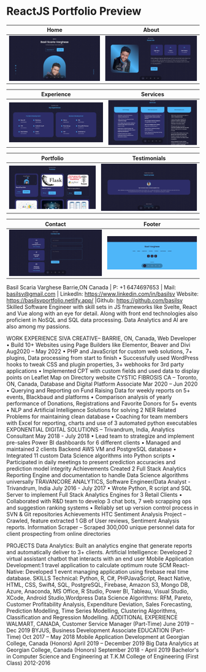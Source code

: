 # ReactJS Portfolio Preview

Home           |  About
:-------------------------:|:-------------------------:
![](https://github.com/basilsv/Basil-S-V-Portfolio/blob/main/src/assets/portfolio11.png)  |  ![](https://github.com/basilsv/Basil-S-V-Portfolio/blob/main/src/assets/aboutss.png)

Experience       |  Services
:-------------------------:|:-------------------------:
![](https://github.com/basilsv/Basil-S-V-Portfolio/blob/main/src/assets/experiencess.png)  |  ![](https://github.com/basilsv/Basil-S-V-Portfolio/blob/main/src/assets/servicesss.png)

Portfolio     |  Testimonials
:-------------------------:|:-------------------------:
![](https://github.com/basilsv/Basil-S-V-Portfolio/blob/main/src/assets/portfolioss.png)  |  ![](https://github.com/basilsv/Basil-S-V-Portfolio/blob/main/src/assets/testimonialsss.png)

Contact  |  Footer
:-------------------------:|:-------------------------:
![](https://github.com/basilsv/Basil-S-V-Portfolio/blob/main/src/assets/contactss.png)  |  ![](https://github.com/basilsv/Basil-S-V-Portfolio/blob/main/src/assets/footerss.png)



Basil Scaria Varghese
Barrie,ON Canada | P: +1 6474697653 | Mail: basilsv@gmail.com | LinkedIn: https://www.linkedin.com/in/basilsv Website: https://basilsvportfolio.netlify.app/ |Github: https://github.com/basilsv
Skilled Software Engineer with skill sets in JS frameworks like Svelte, React and Vue along with an eye for detail. Along with front end technologies also proficient in NoSQL and SQL data
processing. Data Analytics and AI are also among my passions.

WORK EXPERIENCE
SIVA CREATIVE– BARRIE, ON, Canada, Web Developer
• Build 10+ Websites using Page Builders like Elementor, Beaver and Divi
Aug2020 – May 2022
• PHP and JavaScript for custom web solutions, 7+ plugins, Data processing from start to finish
• Successfully used WordPress hooks to tweak CSS and plugin properties, 3+ webhooks for 3rd party applications
• Implemented CPT with custom fields and used data to display points on Leaflet Map on Directory website
CYSTIC FIBROSIS CA – Toronto, ON, Canada, Database and Digital Platform Associate Mar 2020 – Jun 2020
• Querying and Reporting on Fund Raising Data for weekly reports on 5+ events, Blackbaud and platforms
• Comparison analysis of yearly performance of Donations, Registrations and Favorite Donors for 5+ events
• NLP and Artificial Intelligence Solutions for solving 2 NER Related Problems for maintaining clean database
• Coaching for team members with Excel for reporting, charts and use of 3 automated python executables
EXPONENTIAL DIGITAL SOLUTIONS – Trivandrum, India, Analytics Consultant May 2018 - July 2018
• Lead team to strategize and implement pre-sales Power BI dashboards for 6 different clients
• Managed and maintained 2 clients Backend AWS VM and PostgreSQL database
• Integrated 11 custom Data Science algorithms into Python scripts
• Participated in daily meetings to present prediction accuracies and prediction model integrity
Achievements
Created 2 Full Stack Analytics Reporting Engine and documentation to handle Data Science algorithms universally
TRAVANCORE ANALYTICS, Software Engineer/Data Analyst - Trivandrum, India July 2016 - July 2017
• Wrote Python, R script and SQL Server to implement Full Stack Analytics Engines for 3 Retail Clients
• Collaborated with R&D team to develop 3 chat bots, 7 web scrapping ops and suggestion ranking systems
• Reliably set up version control process in SVN & Git repositories
Achievements
HTC Sentiment Analysis Project – Crawled, feature extracted 1 GB of User reviews, Sentiment Analysis reports. Information Scraper – Scraped 300,000 unique personnel data for client prospecting from online directories

PROJECTS
Data Analytics: Built an analytics engine that generate reports and automatically deliver to 3+ clients.
Artificial Intelligence: Developed 2 virtual assistant chatbot that interacts with an end user Mobile Application Development:1 travel application to calculate optimum route SCM React-Native: Developed 1 event managing application using firebase real time database.
SKILLS
Technical: Python, R, C#, PHPJavaScript, React Native, HTML, CSS, Swift4, SQL, PostgreSQL, Firebase, Amazon S3, Mongo DB, Azure, Anaconda, MS Office, R Studio, Power BI, Tableau, Visual Studio, XCode, Android Studio,Wordpress Data Science Algorithms: RFM, Pareto, Customer Profitability Analysis, Expenditure Deviation, Sales Forecasting, Prediction Modelling, Time Series Modelling, Clustering Algorithms, Classification and Regression Modelling.
ADDITIONAL EXPERIENCE
WALMART, CANADA, Customer Service Manager (Part-Time)
June 2019 – Dec 2019
BYJUS, Business Development Associate
EDUCATION
(Part- Time)
Oct 2017 – May 2018
Mobile Application Development at Georgian College, Canada (Honors) April 2019 – December 2019 Big Data Analytics at Georgian College, Canada (Honors) September 2018 - April 2019 Bachelor's in Computer Science and Engineering at T.K.M College of Engineering (First Class) 2012-2016
